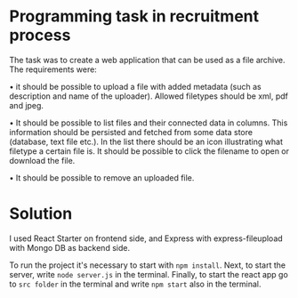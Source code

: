 # Programming task in recruitment process 

The task was to create a web application that can be used as a file archive. The requirements were:

• it should be possible to upload a file with added metadata (such as description and name of the uploader). Allowed filetypes should be xml, pdf and jpeg.

• It should be possible to list files and their connected data in columns. This information should be persisted and fetched from some data store (database,
text file etc.). In the list there should be an icon illustrating what filetype a certain file is. It should be possible to click the filename to open or download the file.

• It should be possible to remove an uploaded file.

# Solution

I used React Starter on frontend side, and Express with express-fileupload with Mongo DB as backend side. 

To run the project it's necessary to start with `npm install`. 
Next, to start the server, write `node server.js` in the terminal.
Finally, to start the react app go to `src folder` in the terminal and write `npm start` also in the terminal.
